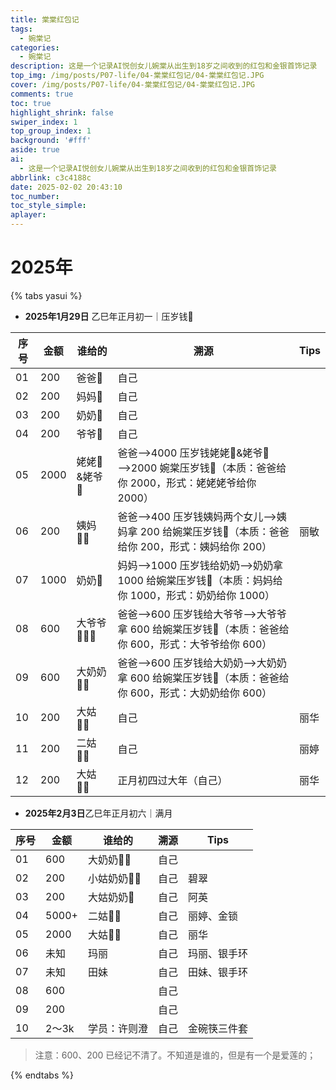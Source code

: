```yaml
---
title: 棠棠红包记
tags:
  - 婉棠记
categories:
  - 婉棠记
description: 这是一个记录AI悦创女儿婉棠从出生到18岁之间收到的红包和金银首饰记录
top_img: /img/posts/P07-life/04-棠棠红包记/04-棠棠红包记.JPG
cover: /img/posts/P07-life/04-棠棠红包记/04-棠棠红包记.JPG
comments: true
toc: true
highlight_shrink: false
swiper_index: 1
top_group_index: 1
background: '#fff'
aside: true
ai:
  - 这是一个记录AI悦创女儿婉棠从出生到18岁之间收到的红包和金银首饰记录
abbrlink: c3c4188c
date: 2025-02-02 20:43:10
toc_number:
toc_style_simple:
aplayer:
---
```


# 2025年

{% tabs yasui %}

<!-- tab 1. 压岁钱 -->

- **2025年1月29日** 乙巳年正月初一｜压岁钱🧧

| 序号 | 金额 | 谁给的      | 溯源                                                         | Tips |
| ---- | ---- | ----------- | ------------------------------------------------------------ | ---- |
| 01   | 200  | 爸爸👨       | 自己                                                         |      |
| 02   | 200  | 妈妈👩       | 自己                                                         |      |
| 03   | 200  | 奶奶👵       | 自己                                                         |      |
| 04   | 200  | 爷爷👴       | 自己                                                         |      |
| 05   | 2000 | 姥姥👵&姥爷👴 | 爸爸——>4000 压岁钱姥姥👵&姥爷👴——>2000 婉棠压岁钱🧧（本质：爸爸给你 2000，形式：姥姥姥爷给你 2000） |      |
| 06   | 200  | 姨妈🤵‍♀️      | 爸爸——>400 压岁钱姨妈两个女儿——>姨妈拿 200 给婉棠压岁钱🧧（本质：爸爸给你 200，形式：姨妈给你 200） | 丽敏 |
| 07   | 1000 | 奶奶👵       | 妈妈——>1000 压岁钱给奶奶——>奶奶拿 1000 给婉棠压岁钱🧧（本质：妈妈给你 1000，形式：奶奶给你 1000） |      |
| 08   | 600  | 大爷爷👨🏼‍🦳   | 爸爸——>600 压岁钱给大爷爷——>大爷爷拿 600 给婉棠压岁钱🧧（本质：爸爸给你 600，形式：大爷爷给你 600） |      |
| 09   | 600  | 大奶奶👵🏼    | 爸爸——>600 压岁钱给大奶奶——>大奶奶拿 600 给婉棠压岁钱🧧（本质：爸爸给你 600，形式：大奶奶给你 600） |      |
| 10   | 200  | 大姑👩🏼      | 自己                                                         | 丽华 |
| 11   | 200  | 二姑👩‍🦰      | 自己                                                         | 丽婷 |
| 12   | 200  | 大姑👩🏼      | 正月初四过大年（自己）                                       | 丽华 |

<!-- endtab -->

<!-- tab 2. 满月 -->

- **2025年2月3日**乙巳年正月初六｜满月

| 序号 | 金额  | 谁给的       | 溯源 | Tips         |
| ---- | ----- | ------------ | ---- | ------------ |
| 01   | 600   | 大奶奶👵🏼     | 自己 |              |
| 02   | 200   | 小姑奶奶👱‍♀️   | 自己 | 碧翠         |
| 03   | 200   | 大姑奶奶👱    | 自己 | 阿英         |
| 04   | 5000+ | 二姑👩‍🦰       | 自己 | 丽婷、金锁   |
| 05   | 2000  | 大姑👩🏼       | 自己 | 丽华         |
| 06   | 未知  | 玛丽         | 自己 | 玛丽、银手环 |
| 07   | 未知  | 田妹         | 自己 | 田妹、银手环 |
| 08   | 600   |              | 自己 |              |
| 09   | 200   |              | 自己 |              |
| 10   | 2～3k | 学员：许则澄 | 自己 | 金碗筷三件套 |


> 注意：600、200 已经记不清了。不知道是谁的，但是有一个是爱莲的；


<!-- endtab -->


{% endtabs %}